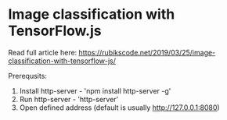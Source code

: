 # Image classification with TensorFlow.js

Read full article here: https://rubikscode.net/2019/03/25/image-classification-with-tensorflow-js/

Prerequsits:
1. Install http-server - 'npm install http-server -g'
2. Run http-server - 'http-server'
3. Open defined address (default is usually http://127.0.0.1:8080)